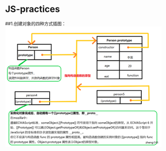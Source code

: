 # JS-practices
##1.创建对象的四种方式插图：
![原型关系图](https://github.com/zhengyeye/JS-practices/blob/master/%E5%AF%B9%E8%B1%A1.png)
